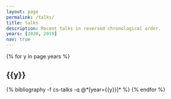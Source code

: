 ```yaml
---
layout: page
permalink: /talks/
title: talks
description: Recent talks in reversed chronological order.
years: [2020, 2019]
nav: true
---
```


<div class="publications">

{% for y in page.years %}
  <h2 class="year">{{y}}</h2>
  {% bibliography -f cs-talks -q @*[year={{y}}]* %}
{% endfor %}

</div>